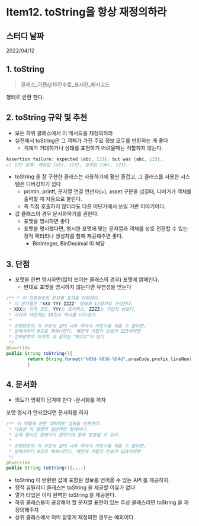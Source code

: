 # Item12. toString을 항상 재정의하라

## 스터디 날짜

2022/04/12

## 1. toString

> 클래스_이름@16진수로_표시한_해시코드

형태로 반환 한다.

## 2. toString 규약 및 추천

- 모든 하위 클래스에서 이 메서드를 재정의하라
- 실전에서 toString은 그 객체가 가진 주요 정보 모두를 반환하는 게 좋다
    - 객체가 거대하거나 상태를 표현하기 어려울때는 적합하지 않는다.
```java
Assertion failure: expected {abc, 123}, but was {abc, 123}. 
// 단언 실패: 예상값 {abs, 123}, 실젯값 {abc, 123}.
```

- toString 을 잘 구현한 클래스는 사용하기에 훨씬 즐겁고, 그 클래스를 사용한 시스템은 디버깅하기 쉽다
    - println, printf, 문자열 연결 연산자(+), asset 구문을 넘길때, 디버거가 객체를 출력할 때 자동으로 불린다.
    - 즉 직접 호출하지 않더라도 다른 어딘가에서 쓰일 거란 이야기이다.
- 값 클래스의 경우 문서화하기를 권한다.
    - 포맷을 명시하면 좋다
    - 포맷을 명시했다면, 명시한 포맷에 맞는 문자열과 객체를 상호 전환할 수 있는 정적 팩터리나 생성자를 함께 제공해주면 좋다.
        - BinInteger, BinDecimal 이 해당

## 3. 단점

- 포맷을 한번 명시하면(많이 쓰이는 클래스의 경우) 포맷에 얽매인다.
    - 반대로 포맷을 명시하지 않는다면 유연성을 얻는다

```java
/** * 이 전화번호의 문자열 표현을 반환한다.
 * 이 문자열은 "XXX-YYY-ZZZZ" 형태의 12글자로 구성된다. 
 * XXX는 지역 코드, YYY는 프리픽스, ZZZZ는 가입자 번호다. 
 * 각각의 대문자는 10진수 하나를 나타낸다. 
 *
 * 전화번호의 각 부분의 값이 너무 작아서 자릿수를 채울 수 없다면, 
 * 앞에서부터 0으로 채워나간다. 예컨대 가입자 번호가 123이라면 
 * 전화번호의 마지막 네 문자는 "0123"이 된다. 
 */
@Override
public String toString(){
        return String.format("%03d-%03d-%04d",areaCode,prefix,lineNum);
        }


```

## 4. 문서화

- 의도가 명확히 담겨야 한다 -문서화를 하자

포맷 명시가 안되있다면 문서화를 하자
```java
/** 이 약물에 관한 대략적인 설명을 반환한다. 
 * 다음은 이 설명의 일반적인 형태이나, 
 * 상세 형식은 정해지지 않았으며 향후 변경될 수 있다. 
 *
 * 전화번호의 각 부분의 값이 너무 작아서 자릿수를 채울 수 없다면, 
 * 앞에서부터 0으로 채워나간다. 예컨대 가입자 번호가 123이라면 
 */
@Override
public String toString(){....}

```

- toString 이 반환한 값에 포함된 정보를 언어올 수 있는 API 를 제공하자.
- 정적 유틸리티 클래스는 toString 을 제공할 이유가 없다
- 열거 타입은 이미 완벽한 toString 을 제공한다.
- 하위 클래스들이 공유해야 할 문자열 표현이 있는 추상 클래스라면 toString 을 재정의해주자
- 상위 클래스에서 이미 알맞게 재정의한 경우는 예외이다.